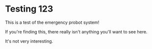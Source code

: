 # Testing 123

This is a test of the emergency probot system!

If you're finding this, there really isn't anything you'll want to see here.

It's not very interesting.
